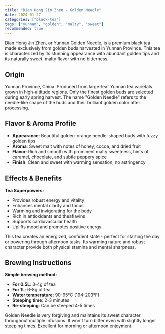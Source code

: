 ```yaml
---
title: "Dian Hong Jin Zhen - Golden Needle"
date: 2024-01-27
categories: ["black-tea"]
tags: ["yunnan", "golden", "malty", "sweet"]
recommended: true
---
```


Dian Hong Jin Zhen, or Yunnan Golden Needle, is a premium black tea made exclusively from golden buds harvested in Yunnan Province. This tea is characterized by its stunning appearance with abundant golden tips and its naturally sweet, malty flavor with no bitterness.

## Origin

Yunnan Province, China. Produced from large-leaf Yunnan tea varietals grown in high-altitude regions. Only the finest golden buds are selected during early spring harvest. The name "Golden Needle" refers to the needle-like shape of the buds and their brilliant golden color after processing.

## Flavor & Aroma Profile

- **Appearance**: Beautiful golden-orange needle-shaped buds with fuzzy golden tips
- **Aroma**: Sweet malt with notes of honey, cocoa, and dried fruit
- **Flavor**: Rich and smooth with prominent malty sweetness, hints of caramel, chocolate, and subtle peppery spice
- **Finish**: Clean and sweet with warming sensation, no astringency

## Effects & Benefits

**Tea Superpowers:**
- Provides robust energy and vitality
- Enhances mental clarity and focus
- Warming and invigorating for the body
- Rich in antioxidants and theaflavins
- Supports cardiovascular health
- Uplifts mood and promotes positive energy

This tea creates an energized, confident state - perfect for starting the day or powering through afternoon tasks. Its warming nature and robust character provide both physical stamina and mental sharpness.

## Brewing Instructions

**Simple brewing method:**
- **For 0.5L**: 3-4g of tea
- **For 1L**: 6-8g of tea
- **Water temperature**: 90-95°C (194-203°F)
- **Steeping time**: 2-3 minutes
- **Re-steeping**: Can be steeped 4-5 times

Golden Needle is very forgiving and maintains its sweet character throughout multiple infusions. It won't turn bitter even with slightly longer steeping times. Excellent for morning or afternoon enjoyment.
